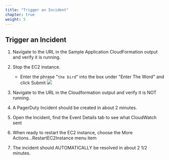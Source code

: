 ```yaml
---
title: "Trigger an Incident"
chapter: true
weight: 5
---
```


## Trigger an Incident

1. Navigate to the URL in the Sample Application CloudFormation output and verify it is running.

1. Stop the EC2 instance.

    - Enter the phrase "`the bird`" into the box under "Enter The Word" and click Submit ![](/images/shutdown_service.png)

1. Navigate to the URL in the Cloudformation output and verify it is NOT running.

1. A PagerDuty Incident should be created in about 2 minutes.

1. Open the Incident, find the Event Details tab to see what CloudWatch sent

1. When ready to restart the EC2 instance, choose the More Actions...RestartEC2Instance menu item

1. The incident should AUTOMATICALLY be resolved in about 2 1/2 minutes.
